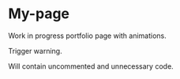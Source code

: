 # My-page

Work in progress portfolio page with animations.

Trigger warning.

Will contain uncommented and unnecessary code.

